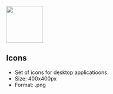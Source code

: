 <img src="https://github.com/IldeMartAhu/icons/blob/main/LED_GREEN.png"  width="100" height="100">

## Icons
- Set of icons for desktop applicatioons
- Size: 400x400px 
- Format: .png
